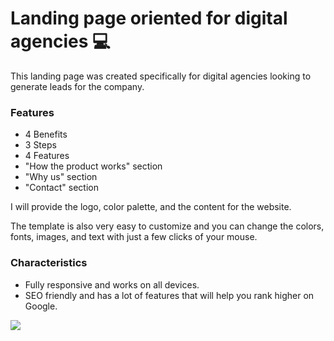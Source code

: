# Landing page oriented for digital agencies 💻

This landing page was created specifically for digital agencies looking to generate leads for the company.

### Features
- 4 Benefits
- 3 Steps
- 4 Features
- "How the product works" section
- "Why us" section
- "Contact" section

I will provide the logo, color palette, and the content for the website.

The template is also very easy to customize and you can change the colors, fonts, images, and text with just a few clicks of your mouse.

### Characteristics 
- Fully responsive and works on all devices.
- SEO friendly and has a lot of features that will help you rank higher on Google.

<img src='https://github.com/Lautaroef/saas-landing-page-2/blob/main/landing%20page%20template%202.png?raw=true' />
